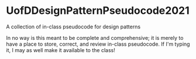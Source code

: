 # UofDDesignPatternPseudocode2021
A collection of in-class pseudocode for design patterns

In no way is this meant to be complete and comprehensive; it is merely to have a place to store, correct, and review in-class pseudocode. If I'm typing it, I may as well make it available to the class!
